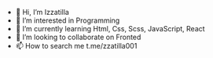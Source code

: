 - 👋 Hi, I’m Izzatilla
- 👀 I’m interested in Programming 
- 🌱 I’m currently learning Html, Css, Scss, JavaScript, React
- 💞️ I’m looking to collaborate on Fronted
- 📫 How to search me t.me/zzatilla001

<!---
01Izzat/01Izzat is a ✨ special ✨ repository because its `README.md` (this file) appears on your GitHub profile.
You can click the Preview link to take a look at your changes.
--->
